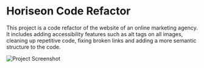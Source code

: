 # Horiseon Code Refactor
This project is a code refactor of the website of an online marketing agency. It includes adding accessibility features such as alt tags on all images, cleaning up repetitive code, fixing broken links and adding a more semantic structure to the code.

![Project Screenshot](assets/_Users_stevenstefanov_Desktop_Horiseon_Code-Refactor_Develop_index.html.png?raw=true "Project Screenshot")